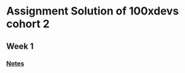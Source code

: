 # Assignment Solution of 100xdevs cohort 2
## Week 1
### [Notes](https://github.com/nothing-available/100xdevs-cohort2-assignment/blob/main/week1/notes.md)